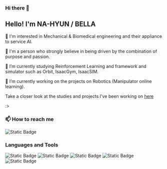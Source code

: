 ### Hi there 👋

## Hello! I'm NA-HYUN / BELLA

🌿 I'm interested in Mechanical & Biomedical engineering and their appliance to service AI.

🌿 I'm a person who strongly believe in being driven by the combination of purpose and passion.

🌱 I’m currently studying Reinforcement Learning and framework and simulator such as Orbit, IsaacGym, IsaacSIM.

🔭 I’m currently working on the projects on Robotics (Manipulator online learning).

Take a closer look at the studies and projects I've been working on <A href="[http://daum.net](https://silver-nectarine-bd2.notion.site/Portfolio-89287919f391414e915eb2681657fa17)"> here </A>
  <P> :>


### 📫 How to reach me
<img alt="Static Badge" src="https://img.shields.io/badge/achieve21ct%40gmail.com-red">

### Languages and Tools
![Static Badge](https://img.shields.io/badge/c-%2300599C.svg?style=for-the-badge&logo=c&logoColor=white) ![Static Badge](https://img.shields.io/badge/python-3670A0?style=for-the-badge&logo=python&logoColor=ffdd54) ![Static Badge](https://img.shields.io/badge/Ubuntu-E95420?style=for-the-badge&logo=ubuntu&logoColor=white) ![Static Badge](https://img.shields.io/badge/raspberrypi-red)
 ![Static Badge](https://img.shields.io/badge/opencv%20-%20green)




<!--
**nowionlyseedaylight/nowionlyseedaylight** is a ✨ _special_ ✨ repository because its `README.md` (this file) appears on your GitHub profile.

Here are some ideas to get you started:

- 🔭 I’m currently working on ...
- 🌱 I’m currently learning ...
- 👯 I’m looking to collaborate on ...
- 🤔 I’m looking for help with ...
- 💬 Ask me about ...
- 📫 How to reach me: ...
- 😄 Pronouns: ...
- ⚡ Fun fact: ...
-->
